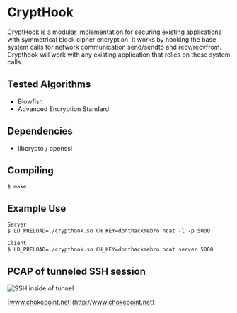 CryptHook
============================

CryptHook is a modular implementation for securing existing 
applications with symmetrical block cipher encryption. It works by 
hooking the base system calls for network communication send/sendto 
and recv/recvfrom. Crypthook will work with any existing application 
that relies on these system calls.


Tested Algorithms
----------------------------

* Blowfish
* Advanced Encryption Standard


Dependencies
-----------------------------

* libcrypto / openssl


Compiling
-----------------------------

	$ make


Example Use
-----------------------------

	Server
	$ LD_PRELOAD=./crypthook.so CH_KEY=donthackmebro ncat -l -p 5000
	
	Client
	$ LD_PRELOAD=./crypthook.so CH_KEY=donthackmebro ncat server 5000


PCAP of tunneled SSH session
-----------------------------

![SSH inside of tunnel](http://i.imgur.com/7uTSW2q.png)

[www.chokepoint.net](http://www.chokepoint.net)
